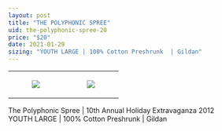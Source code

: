 ```yaml
---
layout: post
title: "THE POLYPHONIC SPREE"
uid: the-polyphonic-spree-20
price: "$20"
date: 2021-01-29
sizing: "YOUTH LARGE | 100% Cotton Preshrunk  | Gildan"
---
```




<table style="width:100%;"><tr><td style="vertical-align:top;">
      <figure class="tmblr-full" data-orig-height="2048" data-orig-width="1365" data-orig-src="https://concertshirts.netlify.app/shirts/0542/0542-01.jpg"><img src="https://64.media.tumblr.com/6da04b1f61a6bc4738613a9c821885c7/18269ac90c884362-35/s540x810/95e7f891803a74c714095b672602ce1823731ed8.jpg" data-orig-height="2048" data-orig-width="1365" data-orig-src="https://concertshirts.netlify.app/shirts/0542/0542-01.jpg"/></figure></td>
    <td style="vertical-align:top;">
      <figure class="tmblr-full" data-orig-height="2048" data-orig-width="1365" data-orig-src="https://concertshirts.netlify.app/shirts/0542/0542-02.jpg"><img src="https://64.media.tumblr.com/a7f0f1312aa41f5d99b05d89bc1de75e/18269ac90c884362-47/s540x810/1972a6267fbe9d4c5786e543c832d1d7c7e13c19.jpg" data-orig-height="2048" data-orig-width="1365" data-orig-src="https://concertshirts.netlify.app/shirts/0542/0542-02.jpg"/></figure></td>
  </tr></table><p>
  The Polyphonic Spree | 10th Annual Holiday Extravaganza 2012<br/>YOUTH LARGE | 100% Cotton Preshrunk | Gildan
</p>
